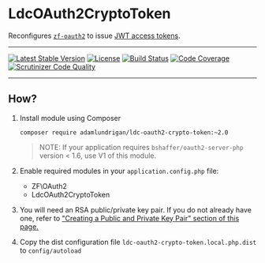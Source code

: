 # LdcOAuth2CryptoToken

Reconfigures [`zf-oauth2`](https://github.com/zfcampus/zf-oauth2) to issue [JWT access tokens](http://bshaffer.github.io/oauth2-server-php-docs/overview/jwt-access-tokens/).

----

[![Latest Stable Version](https://poser.pugx.org/adamlundrigan/ldc-oauth2-crypto-token/v/stable.svg)](https://packagist.org/packages/adamlundrigan/ldc-oauth2-crypto-token) [![License](https://poser.pugx.org/adamlundrigan/ldc-oauth2-crypto-token/license.svg)](https://packagist.org/packages/adamlundrigan/ldc-oauth2-crypto-token) [![Build Status](https://travis-ci.org/adamlundrigan/LdcOAuth2CryptoToken.svg?branch=master)](https://travis-ci.org/adamlundrigan/LdcOAuth2CryptoToken) [![Code Coverage](https://scrutinizer-ci.com/g/adamlundrigan/LdcOAuth2CryptoToken/badges/coverage.png?b=master)](https://scrutinizer-ci.com/g/adamlundrigan/LdcOAuth2CryptoToken/?branch=master) [![Scrutinizer Code Quality](https://scrutinizer-ci.com/g/adamlundrigan/LdcOAuth2CryptoToken/badges/quality-score.png?b=master)](https://scrutinizer-ci.com/g/adamlundrigan/LdcOAuth2CryptoToken/?branch=master)

----

## How?

1. Install module using Composer

   ```
   composer require adamlundrigan/ldc-oauth2-crypto-token:~2.0
   ```

   > NOTE: If your application requires `bshaffer/oauth2-server-php` version < 1.6, use V1 of this module.

2. Enable required modules in your `application.config.php` file:

   - ZF\OAuth2
   - LdcOAuth2CryptoToken 

3. You will need an RSA public/private key pair.  If you do not already have one, refer to ["Creating a Public and Private Key Pair" section of this page.](http://bshaffer.github.io/oauth2-server-php-docs/overview/crypto-tokens/) 

4. Copy the dist configuration file `ldc-oauth2-crypto-token.local.php.dist` to `config/autoload`



